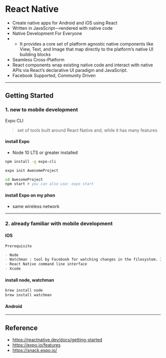 # React Native

- Create native apps for Android and iOS using React
- Written in JavaScript—rendered with native code
- Native Development For Everyone
- - It provides a core set of platform agnostic native components like View, Text, and Image that map directly to the platform’s native UI building blocks
- Seamless Cross-Platform
- React components wrap existing native code and interact with native APIs via React’s declarative UI paradigm and JavaScript.
- Facebook Supported, Community Driven

---

## Getting Started

### 1. new to mobile development

Expo CLI

> set of tools built around React Native and, while it has many features

#### install Expo

- Node 10 LTS or greater installed

```bash
npm install -g expo-cli

expo init AwesomeProject

cd AwesomeProject
npm start # you can also use: expo start
```

#### install Expo on my phon

- same wireless network

---

### 2. already familiar with mobile development

#### IOS

```md
Prerequisite

- Node
- Watchman : tool by Facebook for watching changes in the filesystem. It is highly recommended you install it for better performance.
- React Native command line interface
- Xcode
```

#### install node, watchman

```bash
brew install node
brew install watchman
```

#### Android

---

## Reference

- https://reactnative.dev/docs/getting-started
- https://expo.io/features
- https://snack.expo.io/

